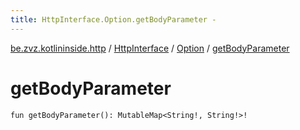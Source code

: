 ```yaml
---
title: HttpInterface.Option.getBodyParameter - 
---
```


[be.zvz.kotlininside.http](../../index.html) / [HttpInterface](../index.html) / [Option](index.html) / [getBodyParameter](./get-body-parameter.html)

# getBodyParameter

`fun getBodyParameter(): MutableMap<String!, String!>!`